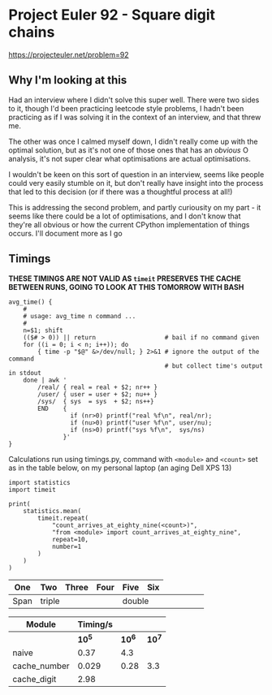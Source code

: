 # Project Euler 92 - Square digit chains

https://projecteuler.net/problem=92

## Why I'm looking at this

Had an interview where I didn't solve this super well. There were two sides to it, though I'd been practicing leetcode style problems, I hadn't been practicing as if I was solving it in the context of an interview, and that threw me.

The other was once I calmed myself down, I didn't really come up with the optimal solution, but as it's not one of those ones that has an *obvious* O analysis, it's not super clear what optimisations are actual optimisations.

I wouldn't be keen on this sort of question in an interview, seems like people could very easily stumble on it, but don't really have insight into the process that led to this decision (or if there was a thoughtful process at all!)

This is addressing the second problem, and partly curiousity on my part - it seems like there could be a lot of optimisations, and I don't know that they're all obvious or how the current CPython implementation of things occurs. I'll document more as I go

## Timings

**THESE TIMINGS ARE NOT VALID AS `timeit` PRESERVES THE CACHE BETWEEN RUNS, GOING TO LOOK AT THIS TOMORROW WITH BASH**

```
avg_time() {
    #
    # usage: avg_time n command ...
    #
    n=$1; shift
    (($# > 0)) || return                   # bail if no command given
    for ((i = 0; i < n; i++)); do
        { time -p "$@" &>/dev/null; } 2>&1 # ignore the output of the command
                                           # but collect time's output in stdout
    done | awk '
        /real/ { real = real + $2; nr++ }
        /user/ { user = user + $2; nu++ }
        /sys/  { sys  = sys  + $2; ns++}
        END    {
                 if (nr>0) printf("real %f\n", real/nr);
                 if (nu>0) printf("user %f\n", user/nu);
                 if (ns>0) printf("sys %f\n",  sys/ns)
               }'
}
```

Calculations run using timings.py, command with `<module>` and `<count>` set as in the table below, on my personal laptop (an aging Dell XPS 13)

```
import statistics
import timeit

print(
    statistics.mean(
        timeit.repeat(
            "count_arrives_at_eighty_nine(<count>)",
            "from <module> import count_arrives_at_eighty_nine",
            repeat=10,
            number=1
        )
    )
)
```

| One    | Two | Three | Four    | Five  | Six
|-|-|-|-|-|-
| Span <td colspan=3>triple  <td colspan=2>double

| Module | Timing/s | | |
|-|-|-|-|
| | **10<sup>5</sup>**  | **10<sup>6</sup>** | **10<sup>7</sup>** |
| naive        | 0.37   | 4.3                | |
| cache_number | 0.029  | 0.28               | 3.3 |
| cache_digit  | 2.98   |
